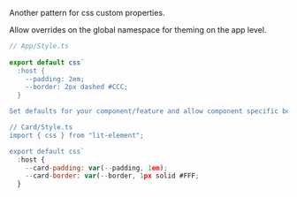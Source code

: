 Another pattern for css custom properties.

Allow overrides on the global namespace for theming on the app level. 

```js
// App/Style.ts
 
export default css`
  :host { 
    --padding: 2em;
    --border: 2px dashed #CCC;
  }

Set defaults for your component/feature and allow component specific behavior.

// Card/Style.ts
import { css } from "lit-element";

export default css`
  :host { 
    --card-padding: var(--padding, 1em);
    --card-border: var(--border, 1px solid #FFF;
  }
```
